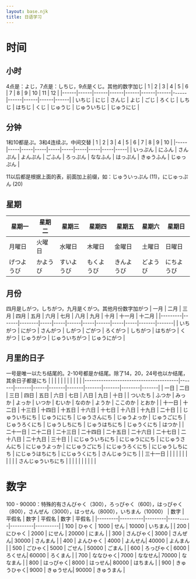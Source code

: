 ```yaml
---
layout: base.njk
title: 日语学习
---
```


# 时间

## 小时
4点是：<span class="underline">よ</span>じ，7点是：<span class="underline">しち</span>じ，9点是<span class="underline">く</span>じ。其他的数字加じ
|  1   |  2   |  3   |  4   |  5   |  6   |  7   |  8   |  9   |  10  |  11  |  12  |
|------|------|------|------|------|------|------|------|------|------|------|------|
| いちじ | にじ | さんじ | <span class="underline">よ</span>じ | ごじ | ろくじ | <span class="underline">しち</span>じ | はちじ | <span class="underline">く</span>じ | じゅうじ | じゅういちじ | じゅうにじ |

## 分钟
1和10都是ぷ。3和4连续ぷ，中间交替
|  1  |  2  |  3  |  4  |  5  |  6  |  7  |  8  |  9  |  10  |
|-----|-----|-----|-----|-----|-----|-----|-----|-----|-----|
| <span class="underline">いっ</span>ぷん | にふん | さんぷん | よん<span class="underline">ぷん</span> | ごふん | <span class="underline">ろっ</span>ぷん | ななふん | <span class="underline">はっ</span>ぷん | きゅうふん | じゅっぷん |

11以后都是根据上面的表，前面加上前缀，如：じゅういっぷん (11)，にじゅっぷん (20)

## 星期
| 星期一    | 星期二   | 星期三    | 星期四     | 星期五    | 星期六   | 星期日    |
|----------|---------|----------|-----------|----------|---------|----------|
| 月曜日    | 火曜日   | 水曜日    | 木曜日     | 金曜日    | 土曜日   | 日曜日    |
| げつようび | かようび | すいようび | もくようび | きんようび | どようび | にちようび |

## 月份
四月是<span class="underline">し</span>がつ，<span class="underline">しち</span>がつ，九月是<span class="underline">く</span>がつ。其他月份数字加がつ
| 一月    | 二月   | 三月    | 四月 | 五月 | 六月 | 七月 | 八月 | 九月 | 十月 | 十一月 | 十二月 |
|---------|-------|--------|-----|-----|------|-----|------|-----|-----|-------|-------|
| いちがつ | にがつ | さんがつ | <span class="underline">し</span>がつ | ごがつ | ろくがつ | <span class="underline">しち</span>がつ | はちがつ | <span class="underline">く</span>がつ | じゅうがつ | じゅういちがつ | じゅうにがつ |

## 月里的日子
一号是唯一以たち结尾的。2-10号都是か结尾。除了14，20，24号也以か结尾，其余日子都是にち
| | | | | | | | | | |
|----------------------------------------|-------|-------|------|-------|-------|-------|-------|--------|-------|
| 一日                                    | 二日   | 三日  | 四日  | 五日   | 六日  | 七日   | 八日   | 九日   | 十日  |
| <span class="underline">ついたち</span> | ふつか | みっか | よっか | いつか | むいか | なのか | ようか | ここのか | とおか |
| 十一日 | 十二日 | 十三日 | 十四日 | 十五日 | 十六日 | 十七日 | 十八日 | 十九日 | 二十日 |
| じゅういちにち | じゅうににち | じゅうさんにち | じゅうよっ<span class="underline">か</span> | じゅうごにち | じゅうろくにち | じゅうしちにち | じゅうはちにち | じゅうくにち | <span class="underline">はつか</span> |
| 二十一日 | 二十二日 | 二十三日 | 二十四日 | 二十五日 | 二十六日 | 二十七日 | 二十八日 | 二十九日 | 三十日 |
| にじゅういちにち | にじゅうににち | にじゅうさんにち | にじゅうよっ<span class="underline">か</span> | にじゅうごにち | にじゅうろくにち | にじゅうしちにち | にじゅうはちにち | にじゅうくにち | さんじゅうにち |
| 三十一日 | | | | | | | | | |
| さんじゅういちにち | | | | | | | | | |

# 数字
100 - 90000：特殊的有さん<span class="underline">び</span>ゃく（300），<span class="underline">ろっぴ</span>ゃく（600），<span class="underline">はっぴ</span>ゃく（800），さん<span class="underline">ぜ</span>ん（3000），<span class="underline">はっ</span>せん（8000），<span class="underline">いち</span>まん（10000）
|  数字 | 平假名 | 数字 | 平假名 | 数字 | 平假名 |
|---------|----------|---------|----------|----------|----------|
|   100   |   ひゃく  |  1000   |   せん   |  10000   |  <span class="underline">いち</span>まん |
|   200   |  にひゃく |  2000   |  にせん  |  20000   |   にまん  |
|   300   |  さん<span class="underline">び</span>ゃく|  3000   |  さん<span class="underline">ぜ</span>ん|  30000   |  さんまん |
|   400   | よんひゃく |  4000   |  よんせん|  40000   |  よんまん |
|   500   |   ごひゃく|  5000   |  ごせん |  50000   |   ごまん  |
|   600   |  <span class="underline">ろっぴ</span>ゃく|  6000   |  ろくせん|  60000   |  ろくまん |
|   700   |  ななひゃく|  7000   |  ななせん|  70000   |  ななまん |
|   800   |  <span class="underline">はっぴ</span>ゃく|  8000   |  <span class="underline">はっ</span>せん|  80000   |  はちまん |
|   900   |  きゅうひゃく|  9000   |  きゅうせん|  90000   |  きゅうまん |